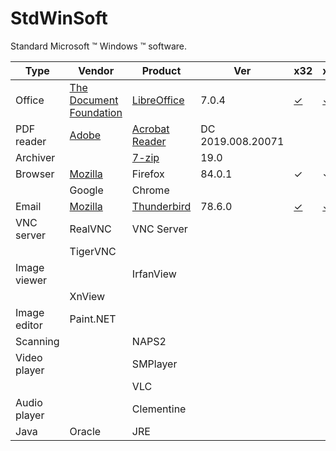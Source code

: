 # StdWinSoft
Standard Microsoft &trade; Windows &trade; software.

Type | Vendor | Product | Ver | x32 | x64 | W10 | W8.1 | W7
-----|--------|---------|-----|-----|-----|-----|------|---
Office | [The Document Foundation](https://www.documentfoundation.org) | [LibreOffice](https://www.libreoffice.org) | 7.0.4 | [&check;](https://www.libreoffice.org/donate/dl/win-x86_64/7.0.4/ru/LibreOffice_7.0.4_Win_x64.msi) | [&check;](https://www.libreoffice.org/donate/dl/win-x86/7.0.4/ru/LibreOffice_7.0.4_Win_x86.msi)
PDF reader | [Adobe](https://www.adobe.com/) | [Acrobat Reader](https://get.adobe.com/ru/reader/enterprise/) | DC 2019.008.20071 |
Archiver | | [7-zip](http://7zip.org) | 19.0 |
Browser | [Mozilla](http://www.mozilla.org) | Firefox | 84.0.1 | &check; | &check; | &check; |
 | | Google | Chrome
Email | [Mozilla](http://www.mozilla.org) | [Thunderbird](https://www.thunderbird.net/) | 78.6.0 | [&check;](https://download.mozilla.org/?product=thunderbird-78.6.0-SSL&os=win64&lang=ru) | [&check;](https://download.mozilla.org/?product=thunderbird-78.6.0-SSL&os=win&lang=ru)
VNC server | RealVNC | VNC Server |
 | | TigerVNC |
Image viewer | | IrfanView | 
 | | XnView 
Image editor | Paint.NET |
Scanning | | NAPS2 |
Video player | | SMPlayer
 | | | VLC
Audio player | | Clementine
Java | Oracle | JRE
